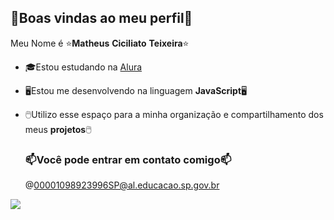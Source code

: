 ## 🥇Boas vindas ao meu perfil🥇

Meu Nome é ⭐**Matheus** **Ciciliato** **Teixeira**⭐

- 🎓Estou estudando na [Alura](https://www.alura.com.br)
- 🖥️Estou me desenvolvendo na linguagem **JavaScript**🖥️
- 🖱️Utilizo esse espaço para a minha organização e compartilhamento dos meus **projetos**🖱️

  ### 📫Você pode entrar em contato comigo📫
     @00001098923996SP@al.educacao.sp.gov.br

![](https://github.com/user-attachments/assets/359fc436-0825-40bb-b4bc-67329bcaec78)
